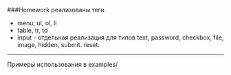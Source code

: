 
###Homework
реализованы теги

* menu, ul, ol, li
* table, tr, td
* input - отдельная реализация для типов text, password, checkbox, file, image, hidden, submit. reset.

---
Примеры использования в examples/